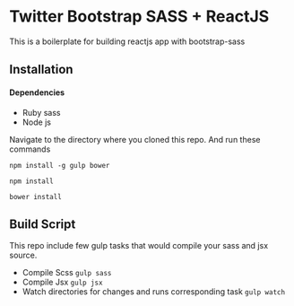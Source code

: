 # Twitter Bootstrap SASS + ReactJS

This is a boilerplate for building reactjs app with bootstrap-sass

## Installation 

#### Dependencies

- Ruby sass
- Node js


Navigate to the directory where you cloned this repo. And run these commands

`npm install -g gulp bower`

`npm install`

`bower install`

## Build Script

This repo include few gulp tasks that would compile your sass and jsx source.

- Compile Scss `gulp sass`
- Compile Jsx `gulp jsx`
- Watch directories for changes and runs corresponding task `gulp watch`
